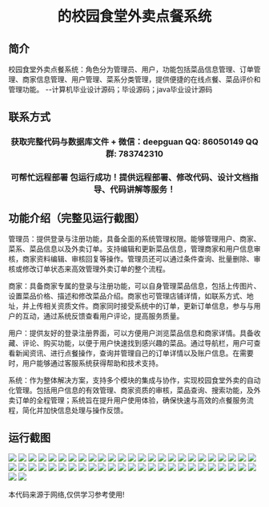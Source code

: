 <p><h1 align="center">的校园食堂外卖点餐系统</h1></p>

## 简介
校园食堂外卖点餐系统：角色分为管理员、用户，功能包括菜品信息管理、订单管理、商家信息管理、用户管理、菜系分类管理，提供便捷的在线点餐、菜品评价和管理功能。    --计算机毕业设计源码；毕设源码；java毕业设计源码


## 联系方式
<p><h3 align="center">获取完整代码与数据库文件 + 微信：deepguan QQ: 86050149 QQ群: 783742310</h3></p>
<p><h3 align="center">可帮忙远程部署 包运行成功！提供远程部署、修改代码、设计文档指导、代码讲解等服务！</h3></p>

## 功能介绍（完整见运行截图）
管理员：提供登录与注册功能，具备全面的系统管理权限。能够管理用户、商家、菜系、菜品信息以及外卖订单。支持编辑和更新菜品信息，管理商家和用户信息审核，商家资料编辑、审核回复等操作。管理员还可以通过条件查询、批量删除、审核或修改订单状态来高效管理外卖订单的整个流程。

商家：具备商家专属的登录与注册功能，可以自身管理菜品信息，包括上传图片、设置菜品价格、描述和修改菜品介绍。商家也可管理店铺详情，如联系方式、地址，并上传相关资质文件。商家同时接受系统中的订单，更新订单信息，参与与用户的互动，通过系统反馈查看用户评论，提高服务质量。

用户：提供友好的登录注册界面，可以方便用户浏览菜品信息和商家详情。具备收藏、评论、购买功能，以便于用户快速找到感兴趣的菜品。通过导航栏，用户可查看新闻资讯、进行点餐操作，查询并管理自己的订单详情以及账户信息。在需要时，用户能够通过客服系统获得帮助和技术支持。

系统：作为整体解决方案，支持多个模块的集成与协作，实现校园食堂外卖的自动化管理。包括用户信息的有效管理、商家资质的审核，菜品查询、搜索功能，及外卖订单的全程管理；系统旨在提升用户使用体验，确保快速与高效的点餐服务流程，简化并加快信息处理与操作反馈。


## 运行截图
![](https://bs-1329754181.cos.ap-shanghai.myqcloud.com/ssm/CampusCanteenDeliverySystem/img/001.jpg)
![](https://bs-1329754181.cos.ap-shanghai.myqcloud.com/ssm/CampusCanteenDeliverySystem/img/002.jpg)
![](https://bs-1329754181.cos.ap-shanghai.myqcloud.com/ssm/CampusCanteenDeliverySystem/img/003.jpg)
![](https://bs-1329754181.cos.ap-shanghai.myqcloud.com/ssm/CampusCanteenDeliverySystem/img/004.jpg)
![](https://bs-1329754181.cos.ap-shanghai.myqcloud.com/ssm/CampusCanteenDeliverySystem/img/005.jpg)
![](https://bs-1329754181.cos.ap-shanghai.myqcloud.com/ssm/CampusCanteenDeliverySystem/img/006.jpg)
![](https://bs-1329754181.cos.ap-shanghai.myqcloud.com/ssm/CampusCanteenDeliverySystem/img/007.jpg)
![](https://bs-1329754181.cos.ap-shanghai.myqcloud.com/ssm/CampusCanteenDeliverySystem/img/008.jpg)
![](https://bs-1329754181.cos.ap-shanghai.myqcloud.com/ssm/CampusCanteenDeliverySystem/img/009.jpg)
![](https://bs-1329754181.cos.ap-shanghai.myqcloud.com/ssm/CampusCanteenDeliverySystem/img/010.jpg)
![](https://bs-1329754181.cos.ap-shanghai.myqcloud.com/ssm/CampusCanteenDeliverySystem/img/011.jpg)
![](https://bs-1329754181.cos.ap-shanghai.myqcloud.com/ssm/CampusCanteenDeliverySystem/img/012.jpg)
![](https://bs-1329754181.cos.ap-shanghai.myqcloud.com/ssm/CampusCanteenDeliverySystem/img/013.jpg)
![](https://bs-1329754181.cos.ap-shanghai.myqcloud.com/ssm/CampusCanteenDeliverySystem/img/014.jpg)
![](https://bs-1329754181.cos.ap-shanghai.myqcloud.com/ssm/CampusCanteenDeliverySystem/img/015.jpg)
![](https://bs-1329754181.cos.ap-shanghai.myqcloud.com/ssm/CampusCanteenDeliverySystem/img/016.jpg)
![](https://bs-1329754181.cos.ap-shanghai.myqcloud.com/ssm/CampusCanteenDeliverySystem/img/017.jpg)
![](https://bs-1329754181.cos.ap-shanghai.myqcloud.com/ssm/CampusCanteenDeliverySystem/img/018.jpg)
![](https://bs-1329754181.cos.ap-shanghai.myqcloud.com/ssm/CampusCanteenDeliverySystem/img/019.jpg)
![](https://bs-1329754181.cos.ap-shanghai.myqcloud.com/ssm/CampusCanteenDeliverySystem/img/020.jpg)
![](https://bs-1329754181.cos.ap-shanghai.myqcloud.com/ssm/CampusCanteenDeliverySystem/img/021.jpg)
![](https://bs-1329754181.cos.ap-shanghai.myqcloud.com/ssm/CampusCanteenDeliverySystem/img/022.jpg)
![](https://bs-1329754181.cos.ap-shanghai.myqcloud.com/ssm/CampusCanteenDeliverySystem/img/023.jpg)
![](https://bs-1329754181.cos.ap-shanghai.myqcloud.com/ssm/CampusCanteenDeliverySystem/img/024.jpg)
![](https://bs-1329754181.cos.ap-shanghai.myqcloud.com/ssm/CampusCanteenDeliverySystem/img/025.jpg)
![](https://bs-1329754181.cos.ap-shanghai.myqcloud.com/ssm/CampusCanteenDeliverySystem/img/026.jpg)
![](https://bs-1329754181.cos.ap-shanghai.myqcloud.com/ssm/CampusCanteenDeliverySystem/img/027.jpg)
![](https://bs-1329754181.cos.ap-shanghai.myqcloud.com/ssm/CampusCanteenDeliverySystem/img/028.jpg)
![](https://bs-1329754181.cos.ap-shanghai.myqcloud.com/ssm/CampusCanteenDeliverySystem/img/029.jpg)
![](https://bs-1329754181.cos.ap-shanghai.myqcloud.com/ssm/CampusCanteenDeliverySystem/img/030.jpg)
![](https://bs-1329754181.cos.ap-shanghai.myqcloud.com/ssm/CampusCanteenDeliverySystem/img/031.jpg)
![](https://bs-1329754181.cos.ap-shanghai.myqcloud.com/ssm/CampusCanteenDeliverySystem/img/032.jpg)
![](https://bs-1329754181.cos.ap-shanghai.myqcloud.com/ssm/CampusCanteenDeliverySystem/img/033.jpg)
![](https://bs-1329754181.cos.ap-shanghai.myqcloud.com/ssm/CampusCanteenDeliverySystem/img/034.jpg)
![](https://bs-1329754181.cos.ap-shanghai.myqcloud.com/ssm/CampusCanteenDeliverySystem/img/035.jpg)
![](https://bs-1329754181.cos.ap-shanghai.myqcloud.com/ssm/CampusCanteenDeliverySystem/img/036.jpg)
![](https://bs-1329754181.cos.ap-shanghai.myqcloud.com/ssm/CampusCanteenDeliverySystem/img/037.jpg)
![](https://bs-1329754181.cos.ap-shanghai.myqcloud.com/ssm/CampusCanteenDeliverySystem/img/038.jpg)
![](https://bs-1329754181.cos.ap-shanghai.myqcloud.com/ssm/CampusCanteenDeliverySystem/img/039.jpg)
![](https://bs-1329754181.cos.ap-shanghai.myqcloud.com/ssm/CampusCanteenDeliverySystem/img/040.jpg)
![](https://bs-1329754181.cos.ap-shanghai.myqcloud.com/ssm/CampusCanteenDeliverySystem/img/041.jpg)
![](https://bs-1329754181.cos.ap-shanghai.myqcloud.com/ssm/CampusCanteenDeliverySystem/img/042.jpg)
![](https://bs-1329754181.cos.ap-shanghai.myqcloud.com/ssm/CampusCanteenDeliverySystem/img/043.jpg)
![](https://bs-1329754181.cos.ap-shanghai.myqcloud.com/ssm/CampusCanteenDeliverySystem/img/044.jpg)
![](https://bs-1329754181.cos.ap-shanghai.myqcloud.com/ssm/CampusCanteenDeliverySystem/img/045.jpg)
![](https://bs-1329754181.cos.ap-shanghai.myqcloud.com/ssm/CampusCanteenDeliverySystem/img/046.jpg)
![](https://bs-1329754181.cos.ap-shanghai.myqcloud.com/ssm/CampusCanteenDeliverySystem/img/047.jpg)
![](https://bs-1329754181.cos.ap-shanghai.myqcloud.com/ssm/CampusCanteenDeliverySystem/img/048.jpg)
![](https://bs-1329754181.cos.ap-shanghai.myqcloud.com/ssm/CampusCanteenDeliverySystem/img/049.jpg)
![](https://bs-1329754181.cos.ap-shanghai.myqcloud.com/ssm/CampusCanteenDeliverySystem/img/050.jpg)
![](https://bs-1329754181.cos.ap-shanghai.myqcloud.com/ssm/CampusCanteenDeliverySystem/img/051.jpg)
![](https://bs-1329754181.cos.ap-shanghai.myqcloud.com/ssm/CampusCanteenDeliverySystem/img/052.jpg)

<p>本代码来源于网络,仅供学习参考使用!</p>
